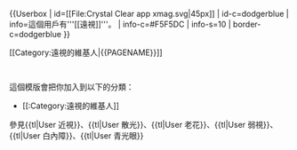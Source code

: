 {{Userbox
| id=[[File:Crystal Clear app xmag.svg|45px]]
| id-c=dodgerblue
| info=這個用戶有'''[[遠視]]'''。
| info-c=#F5F5DC
| info-s=10
| border-c=dodgerblue
}}<includeonly>

[[Category:遠視的維基人|{{PAGENAME}}]]

</includeonly><noinclude>
<p style="clear: both; padding-top: 2em">
這個模版會把你加入到以下的分類：

* [[:Category:遠視的維基人]]

參見{{tl|User 近視}}、{{tl|User 散光}}、{{tl|User 老花}}、{{tl|User 弱視}}、{{tl|User 白內障}}、{{tl|User 青光眼}}

</p>
</noinclude>